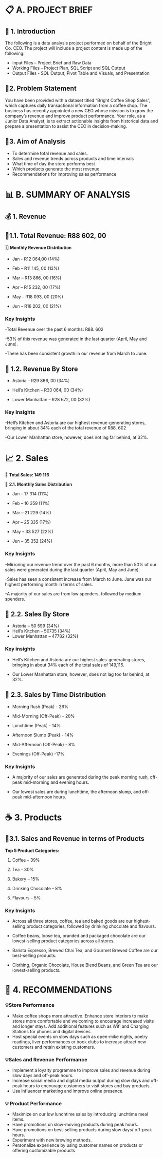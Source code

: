 # 📋 **A.	PROJECT BRIEF**

## 🔹 **1.  Introduction** 

The following is a data analysis project performed on behalf of the Bright Co. CEO. The project will include a project content is made up of the following:
-	Input Files – Project Brief and Raw Data
-	Working Files – Project Plan, SQL Script and SQL Output
-	Output Files -  SQL Output, Pivot Table and Visuals, and Presentation

## 🔹**2. Problem Statement**

You have been provided with a dataset titled “Bright Coffee Shop Sales”, which captures daily transactional information from a coffee shop. The business has recently appointed a new CEO whose mission is to grow the company’s revenue and improve product performance. Your role, as a Junior Data Analyst, is to extract actionable insights from historical data and prepare a presentation to assist the CEO in decision-making.

## 🔹**3. Aim of Analysis**

-	To determine total revenue and sales. 
-	Sales and revenue trends across products and time intervals
-	What time of day the store performs best
-	Which products generate the most revenue
-	Recommendations for improving sales performance



# 📊 **B. SUMMARY OF ANALYSIS**


## 💰 **1.	Revenue**

## 🔸**1.1. Total Revenue: R88 602, 00**

🗓 **Monthly Revenue Distribution**

- Jan - R12 064,00 (14%)

- Feb – R11 145, 00 (13%)

- Mar – R13 866, 00 (16%)

- Apr – R15 232, 00 (17%)

- May – R18 093, 00 (20%)

- Jun – R18 202, 00 (21%)

### **Key Insights**

-Total Revenue over the past 6 months: R88. 602

-53% of this revenue was generated in the last quarter (April, May and June).

-There has been consistent growth in our revenue from March to June.




## 🔸 **1.2. Revenue By Store**

- Astoria – R29 866, 00 (34%)

- Hell’s Kitchen – R30 064, 00 (34%)

- Lower Manhattan – R28 672, 00 (32%)

### **Key Insights**

-Hell’s Kitchen and Astoria are our highest revenue-generating stores, bringing in about 34%  each of the total revenue of R88. 602

-Our Lower Manhattan store, however, does not lag far behind, at 32%.


# 📈 **2.	Sales**

🔸 **Total Sales: 149 116**

🔸 **2.1. Monthly Sales Distribution**

- Jan – 17 314 (11%)

- Feb – 16 359 (11%)

- Mar – 21 229 (14%)

- Apr – 25 335 (17%)

- May – 33 527 (22%)

- Jun – 35 352 (24%)

### **Key Insights**

-Mirroring our revenue trend over the past 6 months, more than 50% of our sales were generated during  the last quarter (April, May and June).

-Sales has seen  a consistent increase from March to June. June was our highest performing month in terms of sales.

-A majority of our sales are from low spenders, followed by medium spenders.




## 🔸 **2.2. Sales By Store**

- Astoria – 50 599 (34%)
- Hell’s Kitchen – 50735 (34%)
- Lower Manhattan – 47782 (32%)

### **Key insights**

- Hell’s Kitchen and Astoria are our highest sales-generating stores, bringing in about 34%  each of the total sales of 149,116.
  
- Our Lower Manhattan store, however, does not lag too far behind, at 32%.
  


## 🔸 **2.3. Sales by Time Distribution**

- Morning Rush (Peak) - 26%

- Mid-Morning (Off-Peak) - 20%

- Lunchtime (Peak) - 14%

- Afternoon Slump (Peak) - 14%

- Mid-Afternoon (Off-Peak) - 8%

- Evenings (Off-Peak) -17%

### **Key Insights**
  
- A majority of our sales are generated during the peak morning rush, off-peak mid-morning and evening hours.
  
- Our lowest sales are during lunchtime, the afternoon slump, and off-peak mid-afternoon hours.
  

 

# ☕ **3.	Products**

## 🔸**3.1. Sales and Revenue in terms of Products**


**Top 5 Product Categories:**

1. Coffee – 39%

2. Tea – 30%
   
4. Bakery – 15%
   
6. Drinking Chocolate – 8%
   
8. Flavours – 5%
   

### **Key Insights**

-	Across all three stores, coffee, tea and baked goods are our highest-selling product categories, followed by drinking chocolate and flavours.
  
-	Coffee beans, loose tea, branded and packaged chocolate are our lowest-selling product categories across all stores.
  
-	Barista Espresso, Brewed Chai Tea, and Gourmet Brewed Coffee are our best-selling products.
  
-	Clothing, Organic Chocolate, House Blend Beans, and Green Tea are our lowest-selling products.

  

# 🎯 **4.	RECOMMENDATIONS**

### 💡**Store Performance**
-	Make coffee shops more attractive. Enhance store interiors to make stores more comfortable and welcoming to encourage increased visits and longer stays. Add additional features such as Wifi and Charging Stations for phones and digital devices.
-	Host special events on slow days such as open-mike nights, poetry readings, liver performances or book clubs to increase attract new customers and retain existing customers.

### 💡**Sales and Revenue Performance**
-	Implement a loyalty programme to improve sales and revenue during slow days and off-peak hours. 
-	Increase social media and digital media output during slow days and off-peak hours to encourage customers to visit stores and buy products. 
-	Use influencer marketing and improve online presence.

### 💡 **Product Performance**
-	Maximize on our low lunchtime sales by introducing lunchtime meal items.
-	Have promotions on slow-moving products during peak hours. 
-	Have promotions on best-selling products during slow days/ off-peak hours.
-	Experiment with new brewing methods.
-	Personalize experience by using customer names on products or offering customizable products
